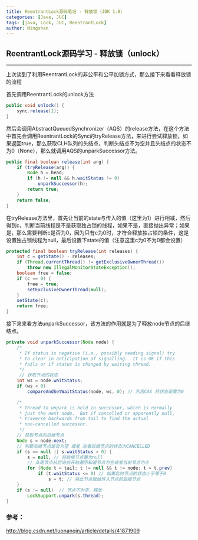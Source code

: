 ```yaml
---
title: ReentrantLock源码笔记 - 释放锁（JDK 1.8）
categories: [Java, JUC]
tags: [java, Lock, JUC, ReentrantLock]
author: Mingshan
---
```

## ReentrantLock源码学习 - 释放锁（unlock）
* * *
上次谈到了利用ReentrantLock的非公平和公平加锁方式，那么接下来看看释放锁的流程

首先调用ReentrantLock的unlock方法

```java
public void unlock() {
    sync.release(1);
}

```
然后会调用AbstractQueuedSynchronizer（AQS）的release方法，在这个方法中首先会调用ReentrantLock的Sync的tryRelease方法，来进行尝试释放锁，如果返回true，那么获取CLH队列的头结点，判断头结点不为空并且头结点的状态不为0（None），那么就调用AQS的unparkSuccessor方法。

```java
public final boolean release(int arg) {
    if (tryRelease(arg)) {
        Node h = head;
        if (h != null && h.waitStatus != 0)
            unparkSuccessor(h);
        return true;
    }
    return false;
}
```

在tryRelease方法里，首先让当前的state与传入的值（这里为1）进行相减，然后得到c，判断当前线程是不是获取独占锁的线程，如果不是，直接抛出异常；如果是，那么需要判断c是否为0，因为只有c为0时，才符合释放独占锁的条件，这是设置独占锁线程为null，最后设置下state的值（注意这里c为0不为0都会设置）

```java
protected final boolean tryRelease(int releases) {
    int c = getState() - releases;
    if (Thread.currentThread() != getExclusiveOwnerThread())
        throw new IllegalMonitorStateException();
    boolean free = false;
    if (c == 0) {
        free = true;
        setExclusiveOwnerThread(null);
    }
    setState(c);
    return free;
}
```

接下来来看方法unparkSuccessor，该方法的作用就是为了释放node节点的后继结点。

```java
private void unparkSuccessor(Node node) {
    /*
     * If status is negative (i.e., possibly needing signal) try
     * to clear in anticipation of signalling.  It is OK if this
     * fails or if status is changed by waiting thread.
     */
     // 获取节点的状态
    int ws = node.waitStatus;
    if (ws < 0)
        compareAndSetWaitStatus(node, ws, 0); // 利用CAS 将状态设置为0

    /*
     * Thread to unpark is held in successor, which is normally
     * just the next node.  But if cancelled or apparently null,
     * traverse backwards from tail to find the actual
     * non-cancelled successor.
     */
    // 获取节点的后继节点
    Node s = node.next;
    // 判断后继节点是否为空 或者 后者后继节点的状态为CANCELLED
    if (s == null || s.waitStatus > 0) {
        s = null; // 将后继节点置为null
        // 从尾节点从后向前开始遍历知道节点为空或者当前节点为止
        for (Node t = tail; t != null && t != node; t = t.prev)
            if (t.waitStatus <= 0) // 如果此时节点的状态小于等于0
                s = t; // 将此节点赋给传入节点的后继节点
    }
    if (s != null)  // 节点不为空，释放
        LockSupport.unpark(s.thread);
}
```

### 参考：
http://blog.csdn.net/luonanqin/article/details/41871909
